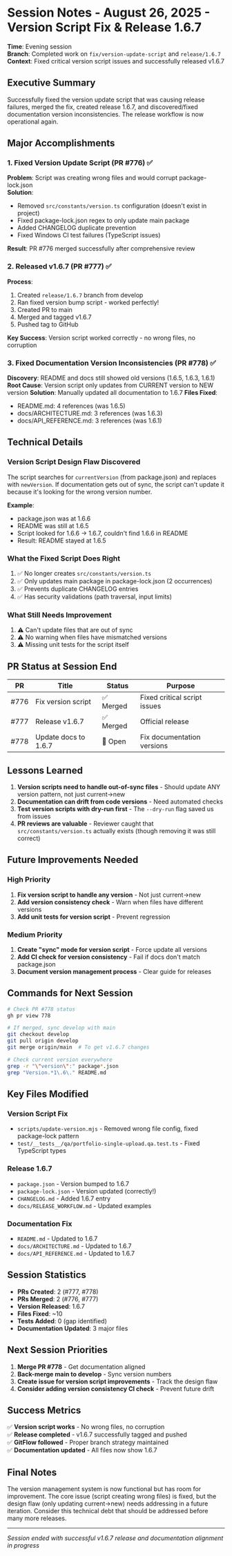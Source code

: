 # Session Notes - August 26, 2025 - Version Script Fix & Release 1.6.7

**Time**: Evening session  
**Branch**: Completed work on `fix/version-update-script` and `release/1.6.7`  
**Context**: Fixed critical version script issues and successfully released v1.6.7  

## Executive Summary

Successfully fixed the version update script that was causing release failures, merged the fix, created release 1.6.7, and discovered/fixed documentation version inconsistencies. The release workflow is now operational again.

## Major Accomplishments

### 1. Fixed Version Update Script (PR #776) ✅
**Problem**: Script was creating wrong files and would corrupt package-lock.json  
**Solution**: 
- Removed `src/constants/version.ts` configuration (doesn't exist in project)
- Fixed package-lock.json regex to only update main package
- Added CHANGELOG duplicate prevention
- Fixed Windows CI test failures (TypeScript issues)

**Result**: PR #776 merged successfully after comprehensive review

### 2. Released v1.6.7 (PR #777) ✅
**Process**:
1. Created `release/1.6.7` branch from develop
2. Ran fixed version bump script - worked perfectly!
3. Created PR to main
4. Merged and tagged v1.6.7
5. Pushed tag to GitHub

**Key Success**: Version script worked correctly - no wrong files, no corruption

### 3. Fixed Documentation Version Inconsistencies (PR #778) ✅
**Discovery**: README and docs still showed old versions (1.6.5, 1.6.3, 1.6.1)
**Root Cause**: Version script only updates from CURRENT version to NEW version
**Solution**: Manually updated all documentation to 1.6.7
**Files Fixed**:
- README.md: 4 references (was 1.6.5)
- docs/ARCHITECTURE.md: 3 references (was 1.6.3)
- docs/API_REFERENCE.md: 3 references (was 1.6.1)

## Technical Details

### Version Script Design Flaw Discovered
The script searches for `currentVersion` (from package.json) and replaces with `newVersion`. If documentation gets out of sync, the script can't update it because it's looking for the wrong version number.

**Example**: 
- package.json was at 1.6.6
- README was still at 1.6.5
- Script looked for 1.6.6 → 1.6.7, couldn't find 1.6.6 in README
- Result: README stayed at 1.6.5

### What the Fixed Script Does Right
1. ✅ No longer creates `src/constants/version.ts`
2. ✅ Only updates main package in package-lock.json (2 occurrences)
3. ✅ Prevents duplicate CHANGELOG entries
4. ✅ Has security validations (path traversal, input limits)

### What Still Needs Improvement
1. ⚠️ Can't update files that are out of sync
2. ⚠️ No warning when files have mismatched versions
3. ⚠️ Missing unit tests for the script itself

## PR Status at Session End

| PR | Title | Status | Purpose |
|----|-------|--------|---------|
| #776 | Fix version script | ✅ Merged | Fixed critical script issues |
| #777 | Release v1.6.7 | ✅ Merged | Official release |
| #778 | Update docs to 1.6.7 | 🔄 Open | Fix documentation versions |

## Lessons Learned

1. **Version scripts need to handle out-of-sync files** - Should update ANY version pattern, not just current→new
2. **Documentation can drift from code versions** - Need automated checks
3. **Test version scripts with dry-run first** - The `--dry-run` flag saved us from issues
4. **PR reviews are valuable** - Reviewer caught that `src/constants/version.ts` actually exists (though removing it was still correct)

## Future Improvements Needed

### High Priority
1. **Fix version script to handle any version** - Not just current→new
2. **Add version consistency check** - Warn when files have different versions
3. **Add unit tests for version script** - Prevent regression

### Medium Priority
1. **Create "sync" mode for version script** - Force update all versions
2. **Add CI check for version consistency** - Fail if docs don't match package.json
3. **Document version management process** - Clear guide for releases

## Commands for Next Session

```bash
# Check PR #778 status
gh pr view 778

# If merged, sync develop with main
git checkout develop
git pull origin develop
git merge origin/main  # To get v1.6.7 changes

# Check current version everywhere
grep -r "\"version\":" package*.json
grep "Version.*1\.6\." README.md
```

## Key Files Modified

### Version Script Fix
- `scripts/update-version.mjs` - Removed wrong file config, fixed package-lock pattern
- `test/__tests__/qa/portfolio-single-upload.qa.test.ts` - Fixed TypeScript types

### Release 1.6.7
- `package.json` - Version bumped to 1.6.7
- `package-lock.json` - Version updated (correctly!)
- `CHANGELOG.md` - Added 1.6.7 entry
- `docs/RELEASE_WORKFLOW.md` - Updated examples

### Documentation Fix
- `README.md` - Updated to 1.6.7
- `docs/ARCHITECTURE.md` - Updated to 1.6.7
- `docs/API_REFERENCE.md` - Updated to 1.6.7

## Session Statistics

- **PRs Created**: 2 (#777, #778)
- **PRs Merged**: 2 (#776, #777)
- **Version Released**: 1.6.7
- **Files Fixed**: ~10
- **Tests Added**: 0 (gap identified)
- **Documentation Updated**: 3 major files

## Next Session Priorities

1. **Merge PR #778** - Get documentation aligned
2. **Back-merge main to develop** - Sync version numbers
3. **Create issue for version script improvements** - Track the design flaw
4. **Consider adding version consistency CI check** - Prevent future drift

## Success Metrics

✅ **Version script works** - No wrong files, no corruption  
✅ **Release completed** - v1.6.7 successfully tagged and pushed  
✅ **GitFlow followed** - Proper branch strategy maintained  
✅ **Documentation updated** - All files now show 1.6.7  

## Final Notes

The version management system is now functional but has room for improvement. The core issue (script creating wrong files) is fixed, but the design flaw (only updating current→new) needs addressing in a future iteration. Consider this technical debt that should be addressed before many more releases.

---

*Session ended with successful v1.6.7 release and documentation alignment in progress*